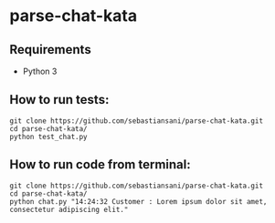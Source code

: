 # parse-chat-kata

## Requirements
* Python 3

## How to run tests:
```
git clone https://github.com/sebastiansani/parse-chat-kata.git
cd parse-chat-kata/
python test_chat.py
```

## How to run code from terminal:
```
git clone https://github.com/sebastiansani/parse-chat-kata.git
cd parse-chat-kata/
python chat.py "14:24:32 Customer : Lorem ipsum dolor sit amet, consectetur adipiscing elit."
```